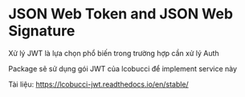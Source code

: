# JSON Web Token and JSON Web Signature

Xử lý JWT là lựa chọn phổ biến trong trường hợp cần xử lý Auth

Package sẽ sử dụng gói JWT của lcobucci để implement service này

Tài liệu: https://lcobucci-jwt.readthedocs.io/en/stable/